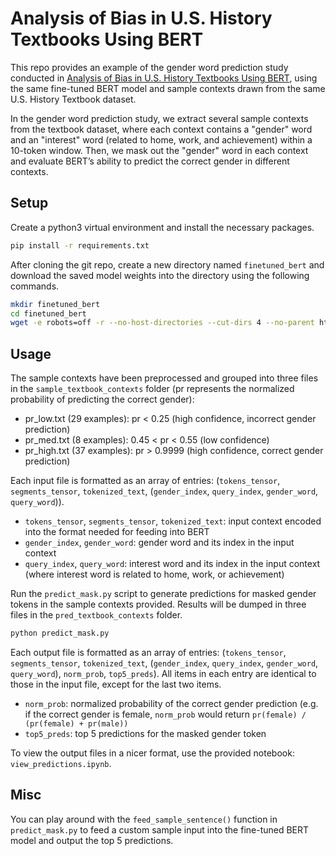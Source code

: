 
# Analysis of Bias in U.S. History Textbooks Using BERT

This repo provides an example of the gender word prediction study conducted in [Analysis of Bias in U.S. History Textbooks Using BERT](https://web.stanford.edu/class/archive/cs/cs224n/cs224n.1214/reports/final_reports/report069.pdf), using the same fine-tuned BERT model and sample contexts drawn from the same U.S. History Textbook dataset.

In the gender word prediction study, we extract several sample contexts from the textbook dataset, where each context contains a "gender" word and an "interest" word (related to home, work, and achievement) within a 10-token window. Then, we mask out the "gender" word in each context and evaluate BERT’s ability to predict the correct gender in different contexts.

## Setup

Create a python3 virtual environment and install the necessary packages.

```bash
pip install -r requirements.txt
```

After cloning the git repo, create a new directory named `finetuned_bert` and download the saved model weights into the directory using the following commands.

```bash
mkdir finetuned_bert
cd finetuned_bert
wget -e robots=off -r --no-host-directories --cut-dirs 4 --no-parent http://infolab.stanford.edu/~paepcke/textbook_bias_model/; rm index*
```

## Usage

The sample contexts have been preprocessed and grouped into three files in the `sample_textbook_contexts` folder (pr represents the normalized probability of predicting the correct gender):
- pr_low.txt (29 examples): pr < 0.25 (high confidence, incorrect gender prediction)
- pr_med.txt (8 examples): 0.45 < pr < 0.55 (low confidence)
- pr_high.txt (37 examples): pr > 0.9999 (high confidence, correct gender prediction)

Each input file is formatted as an array of entries: (`tokens_tensor`, `segments_tensor`, `tokenized_text`, (`gender_index`, `query_index`, `gender_word`, `query_word`)). 
- `tokens_tensor`, `segments_tensor`, `tokenized_text`: input context encoded into the format needed for feeding into BERT
- `gender_index`, `gender_word`: gender word and its index in the input context
- `query_index`, `query_word`: interest word and its index in the input context (where interest word is related to home, work, or achievement)

Run the `predict_mask.py` script to generate predictions for masked gender tokens in the sample contexts provided. Results will be dumped in three files in the `pred_textbook_contexts` folder.

```bash
python predict_mask.py
```

Each output file is formatted as an array of entries: (`tokens_tensor`, `segments_tensor`, `tokenized_text`, (`gender_index`, `query_index`, `gender_word`, `query_word`), `norm_prob`, `top5_preds`). All items in each entry are identical to those in the input file, except for the last two items.
- `norm_prob`: normalized probability of the correct gender prediction (e.g. if the correct gender is female, `norm_prob` would return `pr(female) / (pr(female) + pr(male))`
- `top5_preds`: top 5 predictions for the masked gender token

To view the output files in a nicer format, use the provided notebook: `view_predictions.ipynb`.

## Misc

You can play around with the `feed_sample_sentence()` function in `predict_mask.py` to feed a custom sample input into the fine-tuned BERT model and output the top 5 predictions.